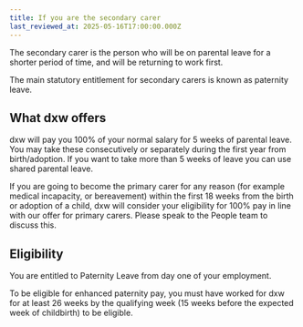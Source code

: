 ```yaml
---
title: If you are the secondary carer
last_reviewed_at: 2025-05-16T17:00:00.000Z
---
```

The secondary carer is the person who will be on parental leave for a shorter period of time, and will be returning to work first.

The main statutory entitlement for secondary carers is known as paternity leave.

## What dxw offers

dxw will pay you 100% of your normal salary for 5 weeks of parental leave. You may take these consecutively or separately during the first year from birth/adoption. If you want to take more than 5 weeks of leave you can use shared parental leave.

If you are going to become the primary carer for any reason (for example medical incapacity, or bereavement) within the first 18 weeks from the birth or adoption of a child, dxw will consider your eligibility for 100% pay in line with our offer for primary carers. Please speak to the People team to discuss this.

## Eligibility

You are entitled to Paternity Leave from day one of your employment.

To be eligible for enhanced paternity pay, you must have worked for dxw for at least 26 weeks by the qualifying week (15 weeks before the expected week of childbirth) to be eligible.